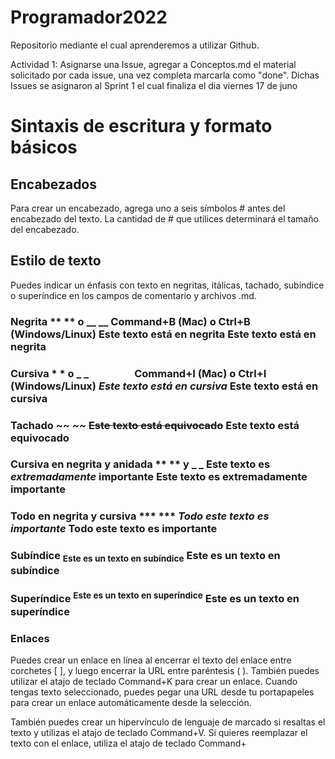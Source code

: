 # Programador2022
Repositorio mediante el cual aprenderemos a utilizar Github.

Actividad 1: Asignarse una Issue, agregar a Conceptos.md el material solicitado por cada issue, una vez completa marcarla como "done". Dichas Issues se asignaron al Sprint 1 el cual finaliza el dia viernes 17 de juno



# Sintaxis de escritura y formato básicos

## Encabezados
Para crear un encabezado, agrega uno a seis símbolos # antes del encabezado del texto. La cantidad de # que utilices determinará el tamaño del encabezado.
## Estilo de texto
Puedes indicar un énfasis con texto en negritas, itálicas, tachado, subíndice o superíndice en los campos de comentario y archivos .md.

### Negrita	** ** o __ __	Command+B (Mac) o Ctrl+B (Windows/Linux)	**Este texto está en negrita**	Este texto está en negrita
### Cursiva	* * o _ _     	Command+I (Mac) o Ctrl+I (Windows/Linux)	*Este texto está en cursiva*	Este texto está en cursiva
### Tachado	~~ ~~		~~Este texto está equivocado~~	Este texto está equivocado
### Cursiva en negrita y anidada	** ** y _ _		**Este texto es _extremadamente_ importante**	Este texto es extremadamente importante
### Todo en negrita y cursiva	*** ***		***Todo este texto es importante***	Todo este texto es importante
### Subíndice	<sub> </sub>		<sub>Este es un texto en subíndice</sub>	Este es un texto en subíndice
### Superíndice	<sup> </sup>		<sup>Este es un texto en superíndice</sup>	Este es un texto en superíndice

### Enlaces
Puedes crear un enlace en línea al encerrar el texto del enlace entre corchetes [ ], y luego encerrar la URL entre paréntesis ( ). También puedes utilizar el atajo de teclado Command+K para crear un enlace. Cuando tengas texto seleccionado, puedes pegar una URL desde tu portapapeles para crear un enlace automáticamente desde la selección.

También puedes crear un hipervínculo de lenguaje de marcado si resaltas el texto y utilizas el atajo de teclado Command+V. Si quieres reemplazar el texto con el enlace, utiliza el atajo de teclado Command+
